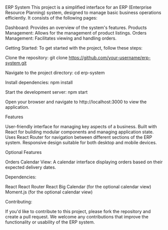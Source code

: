 ERP System
This project is a simplified interface for an ERP (Enterprise Resource Planning) system, designed to manage basic business operations efficiently. It consists of the following pages:

Dashboard: Provides an overview of the system's features.
Products Management: Allows for the management of product listings.
Orders Management: Facilitates viewing and handling orders.

Getting Started:
To get started with the project, follow these steps:

Clone the repository:
git clone https://github.com/your-username/erp-system.git


Navigate to the project directory:
cd erp-system


Install dependencies:
npm install


Start the development server:
npm start

Open your browser and navigate to http://localhost:3000 to view the application.

Features

User-friendly interface for managing key aspects of a business.
Built with React for building modular components and managing application state.
Uses React Router for navigation between different sections of the ERP system.
Responsive design suitable for both desktop and mobile devices.

Optional Features

Orders Calendar View: A calendar interface displaying orders based on their expected delivery dates.


Dependencies:

React
React Router
React Big Calendar (for the optional calendar view)
Moment.js (for the optional calendar view)

Contributing:

If you'd like to contribute to this project, please fork the repository and create a pull request. We welcome any contributions that improve the functionality or usability of the ERP system.

